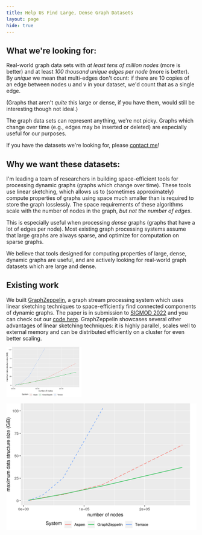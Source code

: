 ```yaml
---
title: Help Us Find Large, Dense Graph Datasets
layout: page
hide: true
---
```


## What we're looking for:
Real-world graph data sets with _at least tens of million nodes_ (more is better) and at least _100 thousand unique edges per node_ (more is better). By *unique* we mean that multi-edges don't count: if there are 10 copies of an edge between nodes u and v in your dataset, we'd count that as a single edge.

(Graphs that aren't *quite* this large or dense, if you have them, would still be interesting though not ideal.)

The graph data sets can represent anything, we're not picky.  Graphs which change over time (e.g., edges may be inserted or deleted) are especially useful for our purposes.

If you have the datasets we're looking for, please [contact me](dtench@pm.me)!

## Why we want these datasets:

I'm leading a team of researchers in building space-efficient tools for processing dynamic graphs (graphs which change over time).  These tools use linear sketching, which allows us to (sometimes approximately) compute properties of graphs using space much smaller than is required to store the graph losslessly.  The space requirements of these algorithms scale with the number of nodes in the graph, *but not the number of edges*.

This is especially useful when processing *dense* graphs (graphs that have a lot of edges per node).  Most existing graph processing systems assume that large graphs are always sparse, and optimize for computation on sparse graphs.

We believe that tools designed for computing properties of large, dense, dynamic graphs are useful, and are actively looking for real-world graph datasets which are large and dense.



Existing work
--------------

We built [GraphZeppelin](/deeplinks/graphzeppelin.pdf), a graph stream processing system which uses linear sketching techniques to space-efficiently find connected components of dynamic graphs.  The paper is in submission to [SIGMOD 2022](https://2022.sigmod.org/) and you can check out our [code here](https://github.com/GraphStreamingProject/GraphStreamingCC).  GraphZeppelin showcases several other advantages of linear sketching techniques: it is highly parallel, scales well to external memory and can be distributed efficiently on a cluster for even better scaling.

<img src="public_html/images/size.png" alt="test" width="200"/>


![test](public_html/images/size.png)
